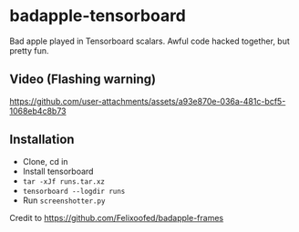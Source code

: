 # badapple-tensorboard

Bad apple played in Tensorboard scalars. Awful code hacked together, but pretty fun.

## Video (Flashing warning)

https://github.com/user-attachments/assets/a93e870e-036a-481c-bcf5-1068eb4c8b73


## Installation

- Clone, cd in
- Install tensorboard
- `tar -xJf runs.tar.xz`
- `tensorboard --logdir runs`
- Run `screenshotter.py`

Credit to https://github.com/Felixoofed/badapple-frames
